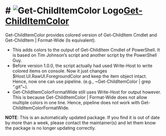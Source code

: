 # # ![Get-ChildItemColor Logo](https://cdn.jsdelivr.net/gh/pauby/ChocoPackages@27a84273/icons/getchilditemcolor.png "Get-ChildItemColor")[Get-ChildItemColor](https://chocolatey.org/packages/getchilditemcolor)

Get-ChildItemColor provides colored version of Get-ChildItem Cmdlet and Get-ChildItem | Format-Wide (ls equivalent).

* This adds colors to the output of Get-ChildItem Cmdlet of PowerShell. It is based on Tim Johnson’s script and another script by the PowerShell Guy.
* Before version 1.0.0, the script actually had used Write-Host to write colored items on console. Now it just changes $Host.UI.RawUI.ForegroundColor and keep the item object intact. Hence, now one can use pipeline. (e.g., ~Get-ChildItemColor | grep “.git”~).
* Get-ChildItemColorFormatWide still uses Write-Host for output however. This is because Get-ChildItemColor | Format-Wide does not allow multiple colors in one line. Hence, pipeline does not work with Get-ChildItemColorFormatWide.

**NOTE**: This is an automatically updated package. If you find it is out of date by more than a week, please contact the maintainer(s) and let them know the package is no longer updating correctly.